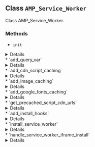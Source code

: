 ## Class `AMP_Service_Worker`

Class AMP_Service_Worker.

### Methods
* `init`

<details>

```php
static public init()
```

Init.


</details>
* `add_query_var`

<details>

```php
static public add_query_var( $vars )
```

Add query var for iframe service worker request.


</details>
* `add_cdn_script_caching`

<details>

```php
static public add_cdn_script_caching( $service_workers )
```

Add runtime caching for scripts loaded from the AMP CDN with a stale-while-revalidate strategy.


</details>
* `add_image_caching`

<details>

```php
static public add_image_caching( $service_workers )
```

Add runtime image caching from the origin with a cache-first strategy.


</details>
* `add_google_fonts_caching`

<details>

```php
static public add_google_fonts_caching( $service_workers )
```

Add runtime caching of Google Fonts with stale-while-revalidate strategy for stylesheets and cache-first strategy for webfont files.


</details>
* `get_precached_script_cdn_urls`

<details>

```php
static public get_precached_script_cdn_urls()
```

Register URLs that will be precached in the runtime cache. (Yes, this sounds somewhat strange.)

Note that the PWA plugin handles the precaching of custom logo, custom header, and custom background. The PWA plugin also handles precaching &amp; serving of the offline/500 error pages and enabling navigation preload.


</details>
* `add_install_hooks`

<details>

```php
static public add_install_hooks()
```

Add hooks to install the service worker from AMP page.


</details>
* `install_service_worker`

<details>

```php
static public install_service_worker()
```

Install service worker(s).


</details>
* `handle_service_worker_iframe_install`

<details>

```php
static public handle_service_worker_iframe_install()
```

Handle request to install service worker via iframe.


</details>
